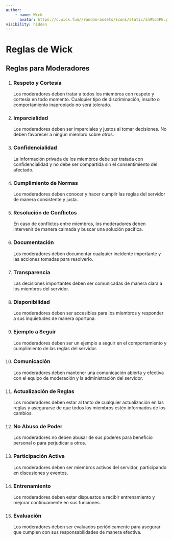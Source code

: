 ```yaml
---
author: 
    - name: Wick
      avatar: https://c.wick.fun//random-assets/icons/static/znMVo4PE.png
visibility: hidden
---
```


# Reglas de Wick

## Reglas para Moderadores

1. ### Respeto y Cortesía
    Los moderadores deben tratar a todos los miembros con respeto y cortesía en todo momento. Cualquier tipo de discriminación, insulto o comportamiento inapropiado no será tolerado.

2. ### Imparcialidad
    Los moderadores deben ser imparciales y justos al tomar decisiones. No deben favorecer a ningún miembro sobre otros.

3. ### Confidencialidad
    La información privada de los miembros debe ser tratada con confidencialidad y no debe ser compartida sin el consentimiento del afectado.

4. ### Cumplimiento de Normas
    Los moderadores deben conocer y hacer cumplir las reglas del servidor de manera consistente y justa.

5. ### Resolución de Conflictos
    En caso de conflictos entre miembros, los moderadores deben intervenir de manera calmada y buscar una solución pacífica.

6. ### Documentación
    Los moderadores deben documentar cualquier incidente importante y las acciones tomadas para resolverlo.

7. ### Transparencia
    Las decisiones importantes deben ser comunicadas de manera clara a los miembros del servidor.

8. ### Disponibilidad
    Los moderadores deben ser accesibles para los miembros y responder a sus inquietudes de manera oportuna.

9. ### Ejemplo a Seguir
    Los moderadores deben ser un ejemplo a seguir en el comportamiento y cumplimiento de las reglas del servidor.

10. ### Comunicación
    Los moderadores deben mantener una comunicación abierta y efectiva con el equipo de moderación y la administración del servidor.

11. ### Actualización de Reglas
    Los moderadores deben estar al tanto de cualquier actualización en las reglas y asegurarse de que todos los miembros estén informados de los cambios.

12. ### No Abuso de Poder
    Los moderadores no deben abusar de sus poderes para beneficio personal o para perjudicar a otros.

13. ### Participación Activa
    Los moderadores deben ser miembros activos del servidor, participando en discusiones y eventos.

14. ### Entrenamiento
    Los moderadores deben estar dispuestos a recibir entrenamiento y mejorar continuamente en sus funciones.

15. ### Evaluación
    Los moderadores deben ser evaluados periódicamente para asegurar que cumplen con sus responsabilidades de manera efectiva.
